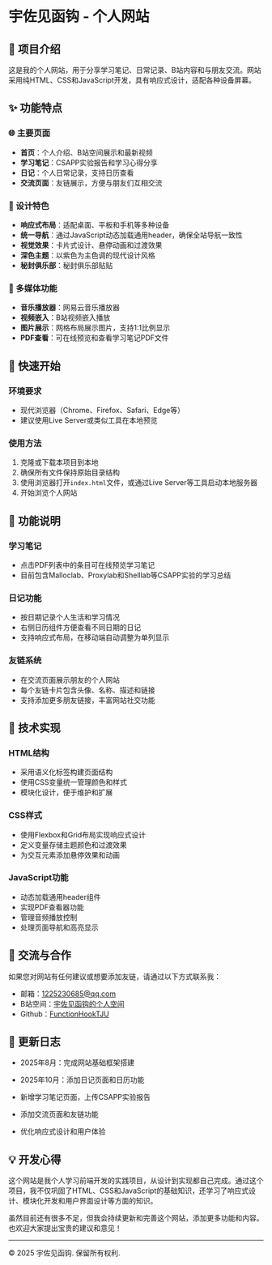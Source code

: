 # 宇佐见函钩 - 个人网站

## 👋 项目介绍
这是我的个人网站，用于分享学习笔记、日常记录、B站内容和与朋友交流。网站采用纯HTML、CSS和JavaScript开发，具有响应式设计，适配各种设备屏幕。

## ✨ 功能特点

### 🌐 主要页面
- **首页**：个人介绍、B站空间展示和最新视频
- **学习笔记**：CSAPP实验报告和学习心得分享
- **日记**：个人日常记录，支持日历查看
- **交流页面**：友链展示，方便与朋友们互相交流

### 🎨 设计特色
- **响应式布局**：适配桌面、平板和手机等多种设备
- **统一导航**：通过JavaScript动态加载通用header，确保全站导航一致性
- **视觉效果**：卡片式设计、悬停动画和过渡效果
- **深色主题**：以紫色为主色调的现代设计风格
- **秘封俱乐部**：秘封俱乐部贴贴

### 🎵 多媒体功能
- **音乐播放器**：网易云音乐播放器
- **视频嵌入**：B站视频嵌入播放
- **图片展示**：网格布局展示图片，支持1:1比例显示
- **PDF查看**：可在线预览和查看学习笔记PDF文件


## 🚀 快速开始

### 环境要求
- 现代浏览器（Chrome、Firefox、Safari、Edge等）
- 建议使用Live Server或类似工具在本地预览

### 使用方法
1. 克隆或下载本项目到本地
2. 确保所有文件保持原始目录结构
3. 使用浏览器打开`index.html`文件，或通过Live Server等工具启动本地服务器
4. 开始浏览个人网站

## 📝 功能说明

### 学习笔记
- 点击PDF列表中的条目可在线预览学习笔记
- 目前包含Malloclab、Proxylab和Shelllab等CSAPP实验的学习总结

### 日记功能
- 按日期记录个人生活和学习情况
- 右侧日历组件方便查看不同日期的日记
- 支持响应式布局，在移动端自动调整为单列显示

### 友链系统
- 在交流页面展示朋友的个人网站
- 每个友链卡片包含头像、名称、描述和链接
- 支持添加更多朋友链接，丰富网站社交功能

## 🎯 技术实现

### HTML结构
- 采用语义化标签构建页面结构
- 使用CSS变量统一管理颜色和样式
- 模块化设计，便于维护和扩展

### CSS样式
- 使用Flexbox和Grid布局实现响应式设计
- 定义变量存储主题颜色和过渡效果
- 为交互元素添加悬停效果和动画

### JavaScript功能
- 动态加载通用header组件
- 实现PDF查看器功能
- 管理音频播放控制
- 处理页面导航和高亮显示

## 🤝 交流与合作
如果您对网站有任何建议或想要添加友链，请通过以下方式联系我：
- 邮箱：1225230685@qq.com
- B站空间：<a href="https://space.bilibili.com/491772375" target="_blank">宇佐见函钩的个人空间</a>
- Github：<a href="https://github.com/FunctionHookTJU?tab=repositories" target="_blank">FunctionHookTJU</a>

## 📅 更新日志
- 2025年8月：完成网站基础框架搭建

- 2025年10月：添加日记页面和日历功能
- 新增学习笔记页面，上传CSAPP实验报告
- 添加交流页面和友链功能
- 优化响应式设计和用户体验

## 💡 开发心得
这个网站是我个人学习前端开发的实践项目，从设计到实现都自己完成。通过这个项目，我不仅巩固了HTML、CSS和JavaScript的基础知识，还学习了响应式设计、模块化开发和用户界面设计等方面的知识。

虽然目前还有很多不足，但我会持续更新和完善这个网站，添加更多功能和内容。也欢迎大家提出宝贵的建议和意见！

---

© 2025 宇佐见函钩. 保留所有权利.